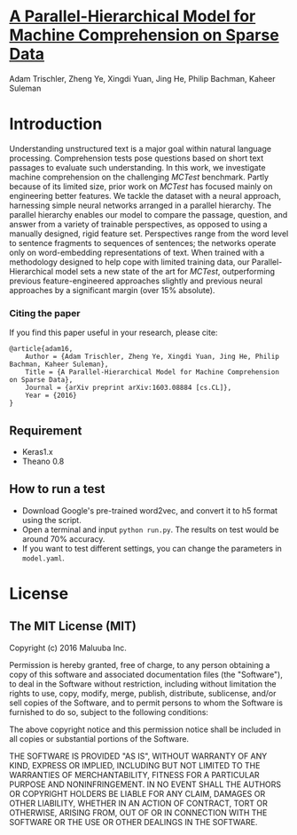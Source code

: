 # [A Parallel-Hierarchical Model for Machine Comprehension on Sparse Data](http://arxiv.org/abs/1603.08884)

Adam Trischler, Zheng Ye, Xingdi Yuan, Jing He, Philip Bachman, Kaheer Suleman

# Introduction
Understanding unstructured text is a major goal within natural language processing.
Comprehension tests pose questions based on short text passages to evaluate such understanding.
In this work, we investigate machine comprehension on the challenging *MCTest* benchmark.
Partly because of its limited size, prior work on *MCTest* has focused mainly on engineering better features.
We tackle the dataset with a neural approach, harnessing simple neural networks arranged in a parallel hierarchy.
The parallel hierarchy enables our model to compare the passage, question, and answer from a variety of trainable perspectives,
as opposed to using a manually designed, rigid feature set.
Perspectives range from the word level to sentence fragments to sequences of sentences;
the networks operate only on word-embedding representations of text.
When trained with a methodology designed to help cope with limited training data,
our Parallel-Hierarchical model sets a new state of the art for *MCTest*,
outperforming previous feature-engineered approaches slightly
and previous neural approaches by a significant margin (over 15% absolute).

### Citing the paper

If you find this paper useful in your research, please cite:

    @article{adam16,
        Author = {Adam Trischler, Zheng Ye, Xingdi Yuan, Jing He, Philip Bachman, Kaheer Suleman},
        Title = {A Parallel-Hierarchical Model for Machine Comprehension on Sparse Data},
        Journal = {arXiv preprint arXiv:1603.08884 [cs.CL]},
        Year = {2016}
    }


## Requirement
* Keras1.x
* Theano 0.8

## How to run a test
* Download Google's pre-trained word2vec, and convert it to h5 format using the script.
* Open a terminal and input `python run.py`. The results on test would be around 70% accuracy.
* If you want to test different settings, you can change the parameters in `model.yaml`.

# License
## The MIT License (MIT)

Copyright (c) 2016 Maluuba Inc.

Permission is hereby granted, free of charge, to any person obtaining a copy of this software and associated documentation files (the "Software"), to deal in the Software without restriction, including without limitation the rights to use, copy, modify, merge, publish, distribute, sublicense, and/or sell copies of the Software, and to permit persons to whom the Software is furnished to do so, subject to the following conditions:

The above copyright notice and this permission notice shall be included in all copies or substantial portions of the Software.

THE SOFTWARE IS PROVIDED "AS IS", WITHOUT WARRANTY OF ANY KIND, EXPRESS OR IMPLIED, INCLUDING BUT NOT LIMITED TO THE WARRANTIES OF MERCHANTABILITY, FITNESS FOR A PARTICULAR PURPOSE AND NONINFRINGEMENT. IN NO EVENT SHALL THE AUTHORS OR COPYRIGHT HOLDERS BE LIABLE FOR ANY CLAIM, DAMAGES OR OTHER LIABILITY, WHETHER IN AN ACTION OF CONTRACT, TORT OR OTHERWISE, ARISING FROM, OUT OF OR IN CONNECTION WITH THE SOFTWARE OR THE USE OR OTHER DEALINGS IN THE SOFTWARE.
